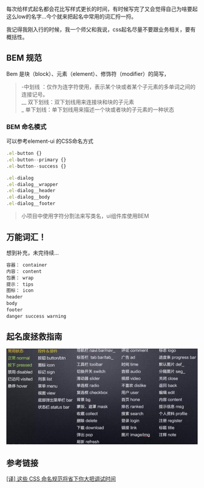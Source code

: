 每次给样式起名都会花比写样式更长的时间，有时候写完了又会觉得自己为啥要起这么low的名字...今个就来把起名中常用的词汇捋一捋。

我记得我刚入行的时候，我一个师父和我说，css起名尽量不要跟业务相关，要有概括性。

## BEM 规范
Bem 是块（block）、元素（element）、修饰符（modifier）的简写，    
> -中划线 ：仅作为连字符使用，表示某个块或者某个子元素的多单词之间的连接记号。<br/>
__ 双下划线：双下划线用来连接块和块的子元素<br/>
_ 单下划线：单下划线用来描述一个块或者块的子元素的一种状态<br/>
### BEM  命名模式
可以参考element-ui 的CSS命名方式
```js
.el-button {}
.el-button--primary {}
.el-button--success {}
```
```js
.el-dialog
.el-dialog__wrapper
.el-dialog__header
.el-dialog__body
.el-dialog__footer

```

> 小项目中使用字符分割法来写类名，ui组件库使用BEM

## 万能词汇！
想到补充，未完待续...

```js
容器： container
内容： content
包裹： wrap
提示： tips
图标： icon
header
body
footer
danger success warning
```


## 起名废拯救指南
![起名废拯救指南](../assets/imgs/起名废拯救指南.jpg)


## 参考链接
[[译] 这些 CSS 命名规范将省下你大把调试时间](https://juejin.im/post/6844903556420632583)